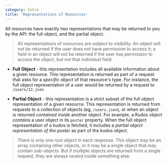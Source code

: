 ```yaml
---
category: Intro
title: 'Representations of Resources'
---
```


All resources have exactly two representations that may be returned to you by the API: the full object,
and the partial object.

> All representations of resources are subject to visibility. An object will not be returned if the user
> does not have permission to access it; a field in an object will not be returned if the user has permission to 
> access the object, but not that individual field.

- **Full Object** - this representation includes all available information about a given resource. This
  representation is returned as part of a request that asks for a *specific object* of that resource's
  type.  For instance, the full object representation of a user would be returned by a request to
  `/users/12.json`
  
- **Partial Object** - this representation is a strict subset of the full object representation of a
  given resource. This representation is returned from requests to a collection of objects (eg, `/users.json`),
  or when an object is returned *contained inside* another object. For example, a Kudos object *contains*
  a user object in its `poster` property. When the full object representation of a kudos is fetched,
  it includes a *partial object representation of the poster* as part of the kudos object.
  
> There is only one root object in each response. This object may be an array containing other objects,
> or it may be a single object that may contain sub-objects. But if multiple objects are returned from
> a single request, they are always *nested* inside something else.